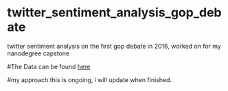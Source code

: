 # twitter_sentiment_analysis_gop_debate

twitter sentiment analysis on the first gop debate in 2016, worked on for my nanodegree capstone

#The Data 
can be found [here](https://www.kaggle.com/crowdflower/first-gop-debate-twitter-sentiment)

#my approach
this is ongoing, i will update when finished.
